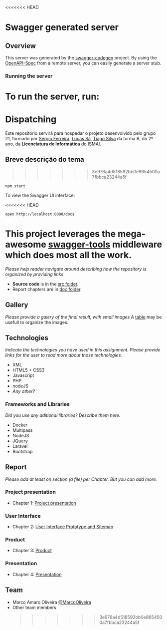 <<<<<<< HEAD

# Swagger generated server

## Overview

This server was generated by the [swagger-codegen](https://github.com/swagger-api/swagger-codegen) project. By using the [OpenAPI-Spec](https://github.com/OAI/OpenAPI-Specification) from a remote server, you can easily generate a server stub.

### Running the server

# To run the server, run:

# Dispatching

Este repositório servirá para hospedar o projeto desenvolvido pelo grupo 21, formado por [Sergio Ferreira](https://github.com/SergioDanielOsorioFerreira), [Lucas Sá](https://github.com/lucassodresa), [Tiago Silva](https://github.com/TiagoSVA) da turma B, do 2º ano, da **Licenciatura de Informática** do [ISMAI](https://www.ismai.pt/pt).

## Breve descrição do tema

> > > > > > > 3e976a4d518592bb0e8654500a7fbbca23244a5f

```
npm start
```

To view the Swagger UI interface:

<<<<<<< HEAD

```
open http://localhost:8080/docs
```

# This project leverages the mega-awesome [swagger-tools](https://github.com/apigee-127/swagger-tools) middleware which does most all the work.

_Please help reader navigate around describing how the repository is organized by providing links_

- **Source code** is in the [src folder](https://github.com/exemploTrabalho/report/src).
- Report chapters are in [doc folder](https://github.com/exemploTrabalho/report/doc).

## Gallery

_Please provide a galery of the final result, with small images_
A [table](https://www.markdownguide.org/extended-syntax/#tables) may be usefull to organize the images.

## Technologies

_Indicate the technologies you have used in this assignment. Please provide links for the user to read more about those technologies._

- XML
- HTML5 + CSS3
- Javascript
- PHP
- nodeJS
- _Any other?_

### Frameworks and Libraries

_Did you use any aditional libraries? Describe them here._

- Docker
- Multipass
- NodeJS
- JQuery
- Laravel
- Bootstrap

## Report

_Please add at least on section (a file) per Chapter. But you can add more._

### Project presentation

- Chapter 1: [Project presentation](doc/c1.md)

### User Interface

- Chapter 2: [User Interface Prototype and Sitemap](doc/c2.md)

### Product

- Chapter 3: [Product](doc/c3.md)

### Presentation

- Chapter 4: [Presentation](doc/c4.md)

## Team

- Marco Amaro Oliveira [@MarcoOliveira](https://github.com/marcoamarooliveira)
- Other team members
  > > > > > > > 3e976a4d518592bb0e8654500a7fbbca23244a5f

